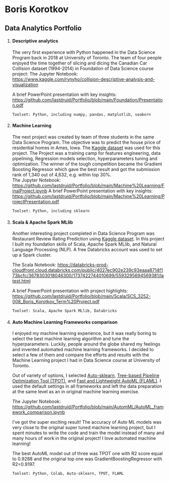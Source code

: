 # Boris Korotkov
## Data Analytics Portfolio

1. ####  Descriptive analytics

   The very first experience with Python happened in the Data Science Program back in 2018 at University of Toronto.  The team of four people enjoyed the time together of slicing and dicing the Canadian Car Collision dataset (1994-2014) in Foundation of Data Science course project:
   The Jupyter Notebook: https://www.kaggle.com/rynyho/collision-descriptive-analysis-and-visualization

   A brief  PowerPoint presentation with key insights: https://github.com/lastdruid/Portfolio/blob/main/Foundation/Presentation.pdf

   `Toolset: Python, including numpy, pandas, matplotlib, seaborn`

2. #### Machine Learning

   The next project was created by team of three students in the same Data Science Program.  The objective was to predict the house price of residential homes in Ames, Iowa. The [Kaggle dataset](https://www.kaggle.com/c/house-prices-advanced-regression-techniques/data) was used for this project.  The Project was a training camp for features engineering, data pipelining, Regression models selection, hyperparameters tuning and optimization. The winner of the tough competition became the Gradient Boosting Regressor which gave the best result and got the submission rank of 1,340 out of 4,632, e.g. within top 30%.   
   The Jupyter Notebook: https://github.com/lastdruid/Portfolio/blob/main/Machine%20Learning/FinalProject.ipynb
   A brief  PowerPoint presentation with key insights: https://github.com/lastdruid/Portfolio/blob/main/Machine%20Learning/ProjectPresentation.pdf

   `Toolset: Python, including sklearn`

3. #### Scala & Apache Spark MLlib

   Another interesting project completed in Data Science Program was Restaurant Review Rating Prediction using [Kaggle dataset](https://www.kaggle.com/c/restaurant-reviews). In this project I built my foundation skills of Scala, Apache Spark MLlib, and Natural Language Processing (NLP). A free Databricks account was used to set up a Spark cluster.
   
   The Scala Notebook: https://databricks-prod-cloudfront.cloud.databricks.com/public/4027ec902e239c93eaaa8714f173bcfc/3678303018046300/1737422744010699/5593295694569381/latest.html
   
   A brief PowerPoint presentation with project highlights: https://github.com/lastdruid/Portfolio/blob/main/Scala/SCS_3252-008_Boris_Korotkov_Term%20Project.pdf

   `Toolset: Scala, Apache Spark MLlib, Databricks`
   
4. #### Auto Machine Learning Frameworks comparison

   I enjoyed my machine learning experience, but it was really boring to select the best machine learning algorithm and tune the hyperparameters. Luckily, people around the globe shared my feelings and invented automated machine learning frameworks. I decided to select a few of them and compare the efforts and results with the Machine Learning project I had in Data Science course at University of Toronto. 

   Out of variety of options, I selected [Auto-sklearn](https://automl.github.io/auto-sklearn/master/index.html), [Tree-based Pipeline Optimization Tool (TPOT)](http://epistasislab.github.io/tpot/), and [Fast and Lightweight AutoML (FLAML)](https://github.com/microsoft/FLAML). I used the default settings in all frameworks and left the data preparation at the same level as an in original machine learning exercise.

   The Jupyter Notebook: https://github.com/lastdruid/Portfolio/blob/main/AutomML/AutoML_framework_comparison.ipynb

   I've got the super exciting result! The accuracy of Auto ML models was very close to the original super tuned machine learning project, but I spent minutes to write the code and train the model instead of many and many hours of work in the original project! I love automated machine learning!

   The best AutoML model out of three was TPOT one with R2 score equal to 0.9288 and the original top one was GradientBoostingRegressor with R2=0.9197.

   `Toolset: Python, Colab, Auto-sklearn, TPOT, FLAML`

   

#### 

